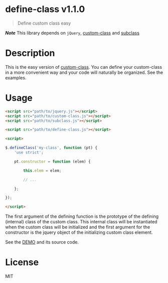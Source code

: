 # define-class v1.1.0

> Define custom class easy

***Note*** This library depends on `jQuery`, [custom-class](https://github.com/kt3k/custom-class) and [subclass](https://github.com/kt3k/subclass)

# Description

This is the easy version of [custom-class](https://github.com/kt3k/custom-class). You can define your custom-class in a more convenient way and your code will naturally be organized. See the examples.

# Usage

```html
<script src="path/to/jquery.js"></script>
<script src="path/to/custom-class.js"></script>
<script src="path/to/subclass.js"></script>

<script src="path/to/define-class.js"></script>

<script>

$.defineClass('my-class', function (pt) {
    'use strict';

    pt.constructor = function (elem) {

        this.elem = elem;

        // ...

    };

});

</script>
```


The first argument of the defining function is the prototype of the defining (internal) class of the custom class. This internal class will be instantiated when the custom class will be initialized and the first argument for the constructor is the jquery object of the initializing custom class element.

See the [DEMO](https://kt3k.github.io/define-class/test.html) and its source code.

# License

MIT
